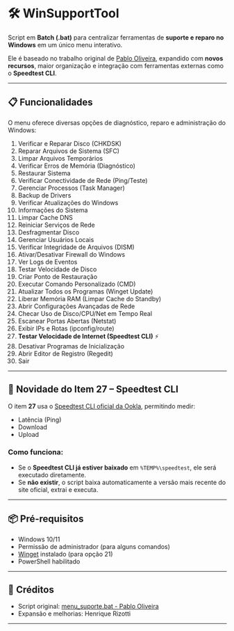 # 🛠️ WinSupportTool

Script em **Batch (.bat)** para centralizar ferramentas de **suporte e reparo no Windows** em um único menu interativo.

Ele é baseado no trabalho original de [Pablo Oliveira](https://github.com/pabloofjunior/Ferramenta/blob/main/menu_suporte.bat), expandido com **novos recursos**, maior organização e integração com ferramentas externas como o **Speedtest CLI**.

---

## 📋 Funcionalidades

O menu oferece diversas opções de diagnóstico, reparo e administração do Windows:

1. Verificar e Reparar Disco (CHKDSK)  
2. Reparar Arquivos de Sistema (SFC)  
3. Limpar Arquivos Temporários  
4. Verificar Erros de Memória (Diagnóstico)  
5. Restaurar Sistema  
6. Verificar Conectividade de Rede (Ping/Teste)  
7. Gerenciar Processos (Task Manager)  
8. Backup de Drivers  
9. Verificar Atualizações do Windows  
10. Informações do Sistema  
11. Limpar Cache DNS  
12. Reiniciar Serviços de Rede  
13. Desfragmentar Disco  
14. Gerenciar Usuários Locais  
15. Verificar Integridade de Arquivos (DISM)  
16. Ativar/Desativar Firewall do Windows  
17. Ver Logs de Eventos  
18. Testar Velocidade de Disco  
19. Criar Ponto de Restauração  
20. Executar Comando Personalizado (CMD)  
21. Atualizar Todos os Programas (Winget Update)  
22. Liberar Memória RAM (Limpar Cache do Standby)  
23. Abrir Configurações Avançadas de Rede  
24. Checar Uso de Disco/CPU/Net em Tempo Real  
25. Escanear Portas Abertas (Netstat)  
26. Exibir IPs e Rotas (ipconfig/route)  
27. **Testar Velocidade de Internet (Speedtest CLI)** ⚡  
28. Desativar Programas de Inicialização  
29. Abrir Editor de Registro (Regedit)  
30. Sair  

---

## 🚀 Novidade do Item 27 – Speedtest CLI

O item **27** usa o [Speedtest CLI oficial da Ookla](https://www.speedtest.net/apps/cli), permitindo medir:

- Latência (Ping)  
- Download  
- Upload  

### Como funciona:
- Se o **Speedtest CLI já estiver baixado** em `%TEMP%\speedtest`, ele será executado diretamente.  
- Se **não existir**, o script baixa automaticamente a versão mais recente do site oficial, extrai e executa.  

---

## 📦 Pré-requisitos

- Windows 10/11  
- Permissão de administrador (para alguns comandos)  
- [Winget](https://learn.microsoft.com/pt-br/windows/package-manager/winget/) instalado (para opção 21)  
- PowerShell habilitado  

---

## 📜 Créditos

- Script original: [menu_suporte.bat - Pablo Oliveira](https://github.com/pabloofjunior/Ferramenta/blob/main/menu_suporte.bat)  
- Expansão e melhorias: Henrique Rizotti  

---
